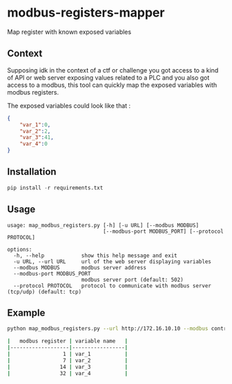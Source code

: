 # modbus-registers-mapper
Map register with known exposed variables 


## Context

Supposing idk in the context of a ctf or challenge you got access to a kind of API or web server exposing values related to a PLC and you also got access to a modbus, this tool can quickly map the exposed variables with modbus registers.

The exposed variables could look like that :

```json
{
	"var_1":0,
	"var_2":2,
	"var_3":41,
	"var_4":0
}
```

## Installation

```python
pip install -r requirements.txt
```

## Usage

```
usage: map_modbus_registers.py [-h] [-u URL] [--modbus MODBUS]
                               [--modbus-port MODBUS_PORT] [--protocol PROTOCOL]

options:
  -h, --help            show this help message and exit
  -u URL, --url URL     url of the web server displaying variables
  --modbus MODBUS       modbus server address
  --modbus-port MODBUS_PORT
                        modbus server port (default: 502)
  --protocol PROTOCOL   protocol to communicate with modbus server (tcp/udp) (default: tcp)
```

## Example 

```bash
python map_modbus_registers.py --url http://172.16.10.10 --modbus controller.lab --protocol tcp

|   modbus register | variable name   |
|-------------------|-----------------|
|                 1 | var_1			  |
|                 7 | var_2           |
|                14 | var_3           |
|                32 | var_4           |
```
